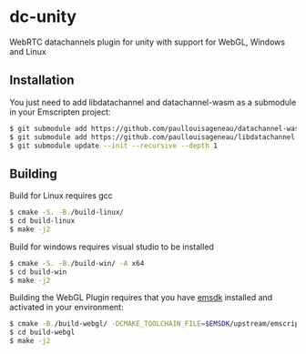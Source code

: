 # dc-unity
WebRTC datachannels plugin for unity with support for WebGL, Windows and Linux

## Installation

You just need to add libdatachannel and datachannel-wasm as a submodule in your Emscripten project:

```bash
$ git submodule add https://github.com/paullouisageneau/datachannel-wasm.git deps/datachannel-wasm
$ git submodule add https://github.com/paullouisageneau/libdatachannel.git deps/libdatachannel
$ git submodule update --init --recursive --depth 1
```

## Building
Build for Linux requires gcc
```bash
$ cmake -S. -B./build-linux/
$ cd build-linux
$ make -j2
```

Build for windows requires visual studio to be installed
```bash
$ cmake -S. -B./build-win/ -A x64
$ cd build-win
$ make -j2
```

Building the WebGL Plugin requires that you have [emsdk](https://github.com/emscripten-core/emsdk) installed and activated in your environment:
```bash
$ cmake -B./build-webgl/ -DCMAKE_TOOLCHAIN_FILE=$EMSDK/upstream/emscripten/cmake/Modules/Platform/Emscripten.cmake
$ cd build-webgl
$ make -j2
```
